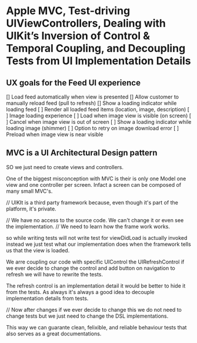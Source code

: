  # Apple MVC, Test-driving UIViewControllers, Dealing with UIKit’s Inversion of Control & Temporal Coupling, and Decoupling Tests from UI Implementation Details
 
## UX goals for the Feed UI experience
[] Load feed automatically when view is presented
[] Allow customer to manually reload feed (pull to refresh)
[] Show a loading indicator while loading feed
[ ] Render all loaded feed items (location, image, description)
[ ] Image loading experience
    [ ] Load when image view is visible (on screen)
    [ ] Cancel when image view is out of screen
    [ ] Show a loading indicator while loading image (shimmer)
    [ ] Option to retry on image download error
    [ ] Preload when image view is near visible

## MVC is a UI Architectural Design pattern

SO we just need to create views and controllers.

One of the biggest misconception with MVC is their is only one Model one view and one controller per screen.
Infact a screen can be composed of many small MVC's.

// UIKIt is a third party framework because, even though it's part of the platform, it's private.

// We have no access to the source code. We can't change it or even see the implementation.
// We need to learn how the frame work works.

so while writing tests will not write test for viewDidLoad is actually invoked instead we just test what our implementation does when the framework tells us that the view is loaded.

We arre coupling our code with specific UIControl the UIRefreshControl if we ever decide to change the control and add button on navigation to refresh we will have to rewrite the tests.

The refresh control is an implementation detail it would be better to hide it from the tests.
As always it's always a good idea to decouple implementation details from tests.

// Now after changes if we ever decide to change this we do not need to change tests but we just need to change the DSL implementations.

This way we can guarante clean, felixible, and reliable behaviour tests that also serves as a great documentations.
